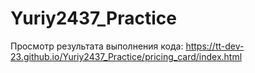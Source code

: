 # Yuriy2437_Practice
Просмотр результата выполнения кода: https://tt-dev-23.github.io/Yuriy2437_Practice/pricing_card/index.html
